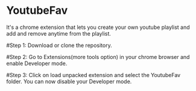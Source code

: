 # YoutubeFav
It's a chrome extension that lets you create your own youtube playlist and add and remove anytime from the playlist.

#Step 1:
Download or clone the repository.

#Step 2:
Go to Extensions(more tools option) in your chrome browser and enable Developer mode.

#Step 3:
Click on load unpacked extension and select the YoutubeFav folder.
You can now disable your Developer mode.

